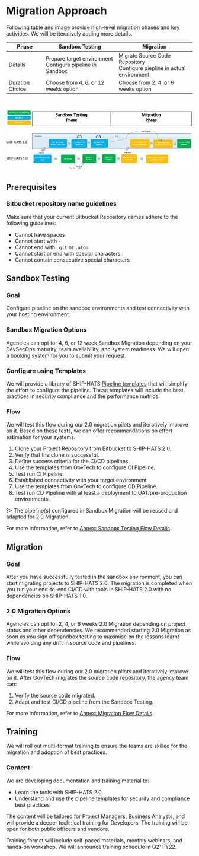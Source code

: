 # Migration Approach

Following table and image provide high-level migration phases and key activities. We will be iteratively adding more details. 

| **Phase** | **Sandbox Testing** | **Migration** |
| --- | --- | --- |
| Details | Prepare target environment<br>Configure pipeline in Sandbox| Migrate Source Code Repository<br>Configure piepline in actual environment|
| Duration Choice | Choose from 4, 6, or 12 weeks option| Choose from 2, 4, or 6 weeks option |  

<br>

![Migration Approach](migration-approach.png)

<!--**Topics**
- [Prerequisites](#prerequisites)
- [Sandbox Testing](#sandbox-testing)
- [Migration](#migration)
- [Training](#training)
-->

## Prerequisites


### Bitbucket repository name guidelines

Make sure that your current Bitbucket Repository names adhere to the following guidelines:

- Cannot have spaces
- Cannot start with `-`
- Cannot end with `.git` or `.atom`
- Cannot start or end with special characters
- Cannot contain consecutive special characters


## Sandbox Testing


### Goal
Configure pipeline on the sandbox environments and test connectivity with your hosting environment. 

### Sandbox Migration Options
Agencies can opt for 4, 6, or 12 week Sandbox Migration depending on your DevSecOps maturity, team availability, and system readiness. We will open a booking system for you to submit your request. 

### Configure using Templates

We will provide a library of SHIP-HATS [Pipeline templates](pipeline-templates) that will simplify the effort to configure the pipeline. These templates will include the best practices in security compliance and the performance metrics. 

### Flow
We will test this flow during our 2.0 migration pilots and iteratively improve on it. Based on these tests, we can offer recommendations on effort estimation for your systems.  

1.	Clone your Project Repository from Bitbucket to SHIP-HATS 2.0. 
1.	Verify that the clone is successful.
1.	Define success criteria for the CI/CD pipelines.
1.	Use the templates from GovTech to configure CI Pipeline.
1.	Test run CI Pipeline.
1.	Established connectivity with your target environment 
1.	Use the templates from GovTech to configure CD Pipeline.
1.	Test run CD Pipeline with at least a deployment to UAT/pre-production environments.  

?> The pipeline(s) configured in Sandbox Migration will be reused and adapted for 2.0 Migration. 

For more information, refer to [Annex: Sandbox Testing Flow Details](ship-hats-migration-annex#sandbox-testing-flow-details).


## Migration 

### Goal
After you have successfully tested in the sandbox environment, you can start migrating projects to SHIP-HATS 2.0. The migration is completed when you run your end-to-end CI/CD with tools in SHIP-HATS 2.0 with no dependencies on SHIP-HATS 1.0. 

### 2.0 Migration Options
Agencies can opt for 2, 4, or 6 weeks 2.0 Migration depending on project status and other dependencies. We recommended starting 2.0 Migration as soon as you sign off sandbox testing to maximise on the lessons learnt while avoiding any drift in source code and pipelines.
### Flow

We will test this flow during our 2.0 migration pilots and iteratively improve on it.  After GovTech  migrates the source code repository, the agency team can:
1.	Verify the source code migrated.
1.	Adapt and test CI/CD pipeline from the Sandbox Testing. 

For more information, refer to [Annex: Migration Flow Details](ship-hats-migration-annex#migration-flow-details).

## Training
We will roll out multi-format training to ensure the teams are skilled for the migration and adoption of best practices. 

### Content
We are developing documentation and training material to:  
- Learn the tools with SHIP-HATS 2.0 
- Understand and use the pipeline templates for security and compliance best practices

The content will be tailored for Project Managers, Business Analysts, and will provide a deeper technical training for Developers. The training will be open for both public officers and vendors. 

Training format will include self-paced materials, monthly webinars, and hands-on workshop. We will announce training schedule in Q2' FY22. 

